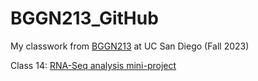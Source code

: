 # BGGN213_GitHub
My classwork from [BGGN213](https://bioboot.github.io/bggn213_F23/schedule/#15) at UC San Diego (Fall 2023)

Class 14: [RNA-Seq analysis mini-project](https://github.com/lhy881125/BGGN213_GitHub/blob/main/Class%2014/Class14.pdf)
